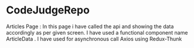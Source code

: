 # CodeJudgeRepo
Articles Page : In this page i have called the api and showing the data accordingly as per given screen.
I have used a functional component name ArticleData .
I have used for asynchronous call Axios using Redux-Thunk
